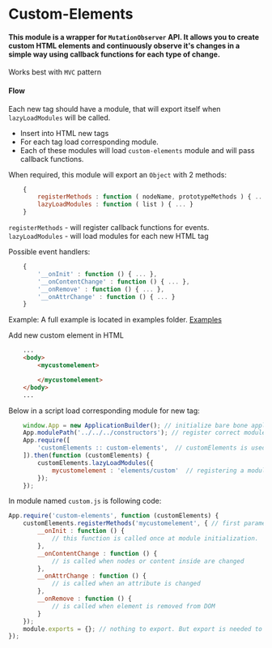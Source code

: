 # Custom-Elements

#### This module is a wrapper for `MutationObserver` API. It allows you to create custom HTML elements and continuously observe it's changes in a simple way using callback functions for each type of change.

Works best with `MVC` pattern

#### Flow
Each new tag should have a module, that will export itself when `lazyLoadModules` will be called.
- Insert into HTML new tags
- For each tag load corresponding module.
- Each of these modules will load `custom-elements` module and will pass callback functions.

When required, this module will export an `Object` with 2 methods:
```js
	{
		registerMethods : function ( nodeName, prototypeMethods ) { ... }
		lazyLoadModules : function ( list ) { ... }
	}
```
`registerMethods` - will register callback functions for events.
`lazyLoadModules` - will load modules for each new HTML tag

Possible event handlers:
```js
	{
		'__onInit' : function () { ... },
		'__onContentChange' : function () { ... },
		'__onRemove' : function () { ... },
		'__onAttrChange' : function () { ... }
	}
```

Example:
A full example is located in examples folder. [Examples](docs/examples)

Add new custom element in HTML
```HTML
	...
	<body>
		<mycustomelement>

		</mycustomelement>
	</body>
	...
```

Below in a script load corresponding module for new tag:
```js
	window.App = new ApplicationBuilder(); // initialize bare bone application prototype
	App.modulePath('../../../constructors'); // register correct modules folder
	App.require([
		'customElements :: custom-elements',  // customElements is used as an alias (useful for long named modules)
	]).then(function (customElements) {
		customElements.lazyLoadModules({
			mycustomelement : 'elements/custom'  // registering a module located in elements folder (see example)
		});
	});
```

In module named `custom.js` is following code:

```js
App.require('custom-elements', function (customElements) {
	customElements.registerMethods('mycustomelement', { // first parameter should be the same as HTML tag name.
		__onInit : function () {
			// this function is called once at module initialization.
		},
		__onContentChange : function () {
			// is called when nodes or content inside are changed
		},
		__onAttrChange : function () {
			// is called when an attribute is changed
		},
		__onRemove : function () {
			// is called when element is removed from DOM
		}
	});
	module.exports = {}; // nothing to export. But export is needed to signal end of module loading.
});
```
